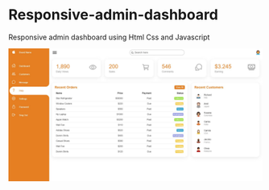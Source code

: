 # Responsive-admin-dashboard
Responsive admin dashboard using Html Css and Javascript

![](img/Portada.JPG)
